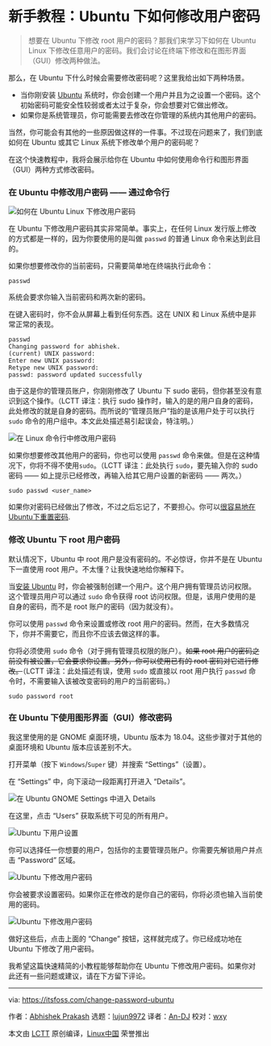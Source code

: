 [#]: collector: (lujun9972)
[#]: translator: (An-DJ)
[#]: reviewer: (wxy)
[#]: publisher: (wxy)
[#]: url: (https://linux.cn/article-10580-1.html)
[#]: subject: (How to Change User Password in Ubuntu [Beginner’s Tutorial])
[#]: via: (https://itsfoss.com/change-password-ubuntu)
[#]: author: (Abhishek Prakash https://itsfoss.com/author/abhishek/)

新手教程：Ubuntu 下如何修改用户密码
======

> 想要在 Ubuntu 下修改 root 用户的密码？那我们来学习下如何在 Ubuntu Linux 下修改任意用户的密码。我们会讨论在终端下修改和在图形界面（GUI）修改两种做法。

那么，在 Ubuntu 下什么时候会需要修改密码呢？这里我给出如下两种场景。

- 当你刚安装 [Ubuntu][1] 系统时，你会创建一个用户并且为之设置一个密码。这个初始密码可能安全性较弱或者太过于复杂，你会想要对它做出修改。
- 如果你是系统管理员，你可能需要去修改在你管理的系统内其他用户的密码。

当然，你可能会有其他的一些原因做这样的一件事。不过现在问题来了，我们到底如何在 Ubuntu 或其它 Linux 系统下修改单个用户的密码呢？

在这个快速教程中，我将会展示给你在 Ubuntu 中如何使用命令行和图形界面（GUI）两种方式修改密码。

### 在 Ubuntu 中修改用户密码 —— 通过命令行

![如何在 Ubuntu Linux 下修改用户密码][2]

在 Ubuntu 下修改用户密码其实非常简单。事实上，在任何 Linux 发行版上修改的方式都是一样的，因为你要使用的是叫做 `passwd` 的普通 Linux 命令来达到此目的。

如果你想要修改你的当前密码，只需要简单地在终端执行此命令：

```
passwd
```

系统会要求你输入当前密码和两次新的密码。

在键入密码时，你不会从屏幕上看到任何东西。这在 UNIX 和 Linux 系统中是非常正常的表现。

```
passwd
Changing password for abhishek.
(current) UNIX password:
Enter new UNIX password:
Retype new UNIX password:
passwd: password updated successfully
```

由于这是你的管理员账户，你刚刚修改了 Ubuntu 下 sudo 密码，但你甚至没有意识到这个操作。（LCTT 译注：执行 sudo 操作时，输入的是的用户自身的密码，此处修改的就是自身的密码。而所说的“管理员账户”指的是该用户处于可以执行 `sudo` 命令的用户组中。本文此处描述易引起误会，特注明。）

![在 Linux 命令行中修改用户密码][3]

如果你想要修改其他用户的密码，你也可以使用 `passwd` 命令来做。但是在这种情况下，你将不得不使用`sudo`。（LCTT 译注：此处执行 `sudo`，要先输入你的 sudo 密码 —— 如上提示已经修改，再输入给其它用户设置的新密码 —— 两次。）

```
sudo passwd <user_name>
```

如果你对密码已经做出了修改，不过之后忘记了，不要担心。你可以[很容易地在Ubuntu下重置密码][4].

### 修改 Ubuntu 下 root 用户密码

默认情况下，Ubuntu 中 root 用户是没有密码的。不必惊讶，你并不是在 Ubuntu 下一直使用 root 用户。不太懂？让我快速地给你解释下。

当[安装 Ubuntu][5] 时，你会被强制创建一个用户。这个用户拥有管理员访问权限。这个管理员用户可以通过 `sudo` 命令获得 root 访问权限。但是，该用户使用的是自身的密码，而不是 root 账户的密码（因为就没有）。

你可以使用 `passwd` 命令来设置或修改 root 用户的密码。然而，在大多数情况下，你并不需要它，而且你不应该去做这样的事。

你将必须使用 `sudo` 命令（对于拥有管理员权限的账户）。~~如果 root 用户的密码之前没有被设置，它会要求你设置。另外，你可以使用已有的 root 密码对它进行修改。~~（LCTT 译注：此处描述有误，使用 `sudo` 或直接以 root 用户执行 `passwd` 命令时，不需要输入该被改变密码的用户的当前密码。）

```
sudo password root
```

### 在 Ubuntu 下使用图形界面（GUI）修改密码

我这里使用的是 GNOME 桌面环境，Ubuntu 版本为 18.04。这些步骤对于其他的桌面环境和 Ubuntu 版本应该差别不大。

打开菜单（按下 `Windows`/`Super` 键）并搜索 “Settings”（设置）。

在 “Settings” 中，向下滚动一段距离打开进入 “Details”。

![在 Ubuntu GNOME Settings 中进入 Details][6]

在这里，点击 “Users” 获取系统下可见的所有用户。

![Ubuntu 下用户设置][7]

你可以选择任一你想要的用户，包括你的主要管理员账户。你需要先解锁用户并点击 “Password” 区域。

![Ubuntu 下修改用户密码][8]

你会被要求设置密码。如果你正在修改的是你自己的密码，你将必须也输入当前使用的密码。

![Ubuntu 下修改用户密码][9]

做好这些后，点击上面的 “Change” 按钮，这样就完成了。你已经成功地在 Ubuntu 下修改了用户密码。

我希望这篇快速精简的小教程能够帮助你在 Ubuntu 下修改用户密码。如果你对此还有一些问题或建议，请在下方留下评论。


--------------------------------------------------------------------------------

via: https://itsfoss.com/change-password-ubuntu

作者：[Abhishek Prakash][a]
选题：[lujun9972][b]
译者：[An-DJ](https://github.com/An-DJ)
校对：[wxy](https://github.com/wxy)

本文由 [LCTT](https://github.com/LCTT/TranslateProject) 原创编译，[Linux中国](https://linux.cn/) 荣誉推出

[a]: https://itsfoss.com/author/abhishek/
[b]: https://github.com/lujun9972
[1]: https://www.ubuntu.com/
[2]: https://i0.wp.com/itsfoss.com/wp-content/uploads/2019/02/change-password-ubuntu-linux.png?resize=800%2C450&ssl=1
[3]: https://i0.wp.com/itsfoss.com/wp-content/uploads/2019/02/change-user-password-linux-1.jpg?resize=800%2C253&ssl=1
[4]: https://itsfoss.com/how-to-hack-ubuntu-password/
[5]: https://itsfoss.com/install-ubuntu-1404-dual-boot-mode-windows-8-81-uefi/
[6]: https://i2.wp.com/itsfoss.com/wp-content/uploads/2019/02/change-user-password-ubuntu-gui-2.jpg?resize=800%2C484&ssl=1
[7]: https://i1.wp.com/itsfoss.com/wp-content/uploads/2019/02/change-user-password-ubuntu-gui-3.jpg?resize=800%2C488&ssl=1
[8]: https://i0.wp.com/itsfoss.com/wp-content/uploads/2019/02/change-user-password-ubuntu-gui-4.jpg?resize=800%2C555&ssl=1
[9]: https://i1.wp.com/itsfoss.com/wp-content/uploads/2019/02/change-user-password-ubuntu-gui-1.jpg?ssl=1
[10]: https://i0.wp.com/itsfoss.com/wp-content/uploads/2019/02/change-password-ubuntu-linux.png?fit=800%2C450&ssl=1
